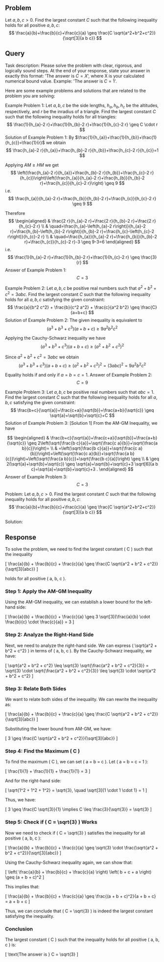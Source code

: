 ## Problem

Let $a, b, c > 0$. Find the largest constant $C$ such that the following inequality holds for all positive $a, b, c$:
$$
\frac{a}{b}+\frac{b}{c}+\frac{c}{a} \geq \frac{C \sqrt{a^2+b^2+c^2}}{\sqrt[3]{a b c}}
$$

## Query

Task description: Please solve the problem with clear, rigorous, and logically sound steps. At the end of your response, state your answer in exactly this format: 'The answer is $C=X$', where X is your calculated numerical bound value. Example: 'The answer is $C=1$'.

Here are some example problems and solutions that are related to the problem you are solving:

Example Problem 1: Let $a, b, c$ be the side lengths, $h_{a}, h_{b}, h_{c}$ be the altitudes, respectively, and $r$ be the inradius of a triangle. Find the largest constant $C$ such that the following inequality holds for all triangles:
$$
\frac{1}{h_{a}-2 r}+\frac{1}{h_{b}-2 r}+\frac{1}{h_{c}-2 r} \geq C \cdot r
$$
Solution of Example Problem 1: By $\frac{1}{h_{a}}+\frac{1}{h_{b}}+\frac{1}{h_{c}}=\frac{1}{r}$ we obtain
$$
\frac{h_{a}-2 r}{h_{a}}+\frac{h_{b}-2 r}{h_{b}}+\frac{h_{c}-2 r}{h_{c}}=1
$$

Applying $A M \geq H M$ we get
$$
\left(\frac{h_{a}-2 r}{h_{a}}+\frac{h_{b}-2 r}{h_{b}}+\frac{h_{c}-2 r}{h_{c}}\right)\left(\frac{h_{a}}{h_{a}-2 r}+\frac{h_{b}}{h_{b}-2 r}+\frac{h_{c}}{h_{c}-2 r}\right) \geq 9
$$
i.e.
$$
\frac{h_{a}}{h_{a}-2 r}+\frac{h_{b}}{h_{b}-2 r}+\frac{h_{c}}{h_{c}-2 r} \geq 9
$$

Therefore
$$
\begin{aligned}
& \frac{2 r}{h_{a}-2 r}+\frac{2 r}{h_{b}-2 r}+\frac{2 r}{h_{c}-2 r} \\
& \quad=\frac{h_{a}-\left(h_{a}-2 r\right)}{h_{a}-2 r}+\frac{h_{b}-\left(h_{b}-2 r\right)}{h_{b}-2 r}+\frac{h_{c}-\left(h_{c}-2 r\right)}{h_{c}-2 r} \\
& \quad=\frac{h_{a}}{h_{a}-2 r}+\frac{h_{b}}{h_{b}-2 r}+\frac{h_{c}}{h_{c}-2 r}-3 \geq 9-3=6
\end{aligned}
$$
i.e.
$$
\frac{1}{h_{a}-2 r}+\frac{1}{h_{b}-2 r}+\frac{1}{h_{c}-2 r} \geq \frac{3}{r}
$$
Answer of Example Problem 1: $$C = 3$$

Example Problem 2: Let $a, b, c$ be positive real numbers such that $a^2 + b^2 + c^2 = 3abc$. Find the largest constant $C$ such that the following inequality holds for all $a, b, c$ satisfying the given constraint:
$$
\frac{a}{b^2 c^2} + \frac{b}{c^2 a^2} + \frac{c}{a^2 b^2} \geq \frac{C}{a+b+c}
$$
Solution of Example Problem 2: The given inequality is equivalent to
$$
\left(a^{3}+b^{3}+c^{3}\right)(a+b+c) \geq 9 a^{2} b^{2} c^{2}
$$

Applying the Cauchy-Schwarz inequality we have
$$
\left(a^{3}+b^{3}+c^{3}\right)(a+b+c) \geq\left(a^{2}+b^{2}+c^{2}\right)^{2}
$$

Since $a^{2}+b^{2}+c^{2}=3 a b c$ we obtain
$$
\left(a^{3}+b^{3}+c^{3}\right)(a+b+c) \geq\left(a^{2}+b^{2}+c^{2}\right)^{2}=(3 a b c)^{2}=9 a^{2} b^{2} c^{2}
$$

Equality holds if and only if $a=b=c=1$.
Answer of Example Problem 2: $$C = 9$$

Example Problem 3: Let $a, b, c$ be positive real numbers such that $a b c = 1$. Find the largest constant $C$ such that the following inequality holds for all $a, b, c$ satisfying the given constraint:
$$
\frac{b+c}{\sqrt{a}}+\frac{c+a}{\sqrt{b}}+\frac{a+b}{\sqrt{c}} \geq \sqrt{a}+\sqrt{b}+\sqrt{c}+C
$$
Solution of Example Problem 3: [Solution 1]
From the AM-GM Inequality, we have

$$
\begin{aligned}
& \frac{b+c}{\sqrt{a}}+\frac{c+a}{\sqrt{b}}+\frac{a+b}{\sqrt{c}} \geq 2\left(\sqrt{\frac{b c}{a}}+\sqrt{\frac{c a}{b}}+\sqrt{\frac{a b}{c}}\right)= \\
& =\left(\sqrt{\frac{b c}{a}}+\sqrt{\frac{c a}{b}}\right)+\left(\sqrt{\frac{c a}{b}}+\sqrt{\frac{a b}{c}}\right)+\left(\sqrt{\frac{a b}{c}}+\sqrt{\frac{b c}{a}}\right) \geq \\
& \geq 2(\sqrt{a}+\sqrt{b}+\sqrt{c}) \geq \sqrt{a}+\sqrt{b}+\sqrt{c}+3 \sqrt[6]{a b c}=\sqrt{a}+\sqrt{b}+\sqrt{c}+3 .
\end{aligned}
$$
Answer of Example Problem 3: $$C = 3$$


Problem: Let $a, b, c > 0$. Find the largest constant $C$ such that the following inequality holds for all positive $a, b, c$:
$$
\frac{a}{b}+\frac{b}{c}+\frac{c}{a} \geq \frac{C \sqrt{a^2+b^2+c^2}}{\sqrt[3]{a b c}}
$$

Solution:

## Response

To solve the problem, we need to find the largest constant \( C \) such that the inequality 

\[
\frac{a}{b} + \frac{b}{c} + \frac{c}{a} \geq \frac{C \sqrt{a^2 + b^2 + c^2}}{\sqrt[3]{abc}}
\]

holds for all positive \( a, b, c \).

### Step 1: Apply the AM-GM Inequality

Using the AM-GM inequality, we can establish a lower bound for the left-hand side:

\[
\frac{a}{b} + \frac{b}{c} + \frac{c}{a} \geq 3 \sqrt[3]{\frac{a}{b} \cdot \frac{b}{c} \cdot \frac{c}{a}} = 3
\]

### Step 2: Analyze the Right-Hand Side

Next, we need to analyze the right-hand side. We can express \( \sqrt{a^2 + b^2 + c^2} \) in terms of \( a, b, c \). By the Cauchy-Schwarz inequality, we have:

\[
\sqrt{a^2 + b^2 + c^2} \leq \sqrt{3} \sqrt{\frac{a^2 + b^2 + c^2}{3}} = \sqrt{3} \cdot \sqrt{\frac{a^2 + b^2 + c^2}{3}} \leq \sqrt{3} \cdot \sqrt{a^2 + b^2 + c^2}
\]

### Step 3: Relate Both Sides

We want to relate both sides of the inequality. We can rewrite the inequality as:

\[
\frac{a}{b} + \frac{b}{c} + \frac{c}{a} \geq \frac{C \sqrt{a^2 + b^2 + c^2}}{\sqrt[3]{abc}}
\]

Substituting the lower bound from AM-GM, we have:

\[
3 \geq \frac{C \sqrt{a^2 + b^2 + c^2}}{\sqrt[3]{abc}}
\]

### Step 4: Find the Maximum \( C \)

To find the maximum \( C \), we can set \( a = b = c \). Let \( a = b = c = 1 \):

\[
\frac{1}{1} + \frac{1}{1} + \frac{1}{1} = 3
\]

And for the right-hand side:

\[
\sqrt{1^2 + 1^2 + 1^2} = \sqrt{3}, \quad \sqrt[3]{1 \cdot 1 \cdot 1} = 1
\]

Thus, we have:

\[
3 \geq \frac{C \sqrt{3}}{1} \implies C \leq \frac{3}{\sqrt{3}} = \sqrt{3}
\]

### Step 5: Check if \( C = \sqrt{3} \) Works

Now we need to check if \( C = \sqrt{3} \) satisfies the inequality for all positive \( a, b, c \):

\[
\frac{a}{b} + \frac{b}{c} + \frac{c}{a} \geq \sqrt{3} \cdot \frac{\sqrt{a^2 + b^2 + c^2}}{\sqrt[3]{abc}}
\]

Using the Cauchy-Schwarz inequality again, we can show that:

\[
\left( \frac{a}{b} + \frac{b}{c} + \frac{c}{a} \right) \left( b + c + a \right) \geq (a + b + c)^2
\]

This implies that:

\[
\frac{a}{b} + \frac{b}{c} + \frac{c}{a} \geq \frac{(a + b + c)^2}{a + b + c} = a + b + c
\]

Thus, we can conclude that \( C = \sqrt{3} \) is indeed the largest constant satisfying the inequality.

### Conclusion

The largest constant \( C \) such that the inequality holds for all positive \( a, b, c \) is:

\[
\text{The answer is } C = \sqrt{3}
\]